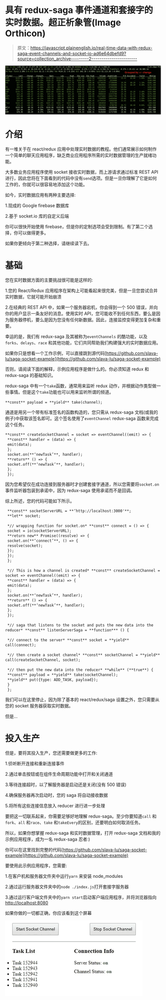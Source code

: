 # 具有 redux-saga 事件通道和套接字的实时数据。超正析象管(Image Orthicon)

> 原文：<https://javascript.plainenglish.io/real-time-data-with-redux-saga-event-channels-and-socket-io-ad6e64dbefd9?source=collection_archive---------2----------------------->

![](img/5c67123448c74fb1982a4e680635e1d4.png)

# 介绍

有一堆关于在 react/redux 应用中处理实时数据的教程。他们通常展示如何制作一个简单的聊天应用程序，缺乏商业应用程序所需的实时数据管理的生产就绪功能。

大多数业务应用程序使用 socket 接收实时数据，而上游请求通过标准 REST API 进行，因此您将在下面看到的代码中没有`send`选项。但是一旦你理解了它是如何工作的，你就可以很容易地添加这个功能。

如今，实时数据应用有两种主要选择:

1.现成的 Google firebase 数据库

2.基于 socket.io 库的自定义后端

你可以很快开始使用 firebase，但是你的定制选项会受到限制。有了第二个选择，你可以做得更多。

如果你更倾向于第二种选择，请继续读下去。

# 基础

您在实时数据方面的主要挑战很可能是这样的:

1.您的 React/Redux 应用程序在架构上可能看起来很完美，但是一旦您尝试合并实时数据，它就可能开始崩溃

2.在经典的 REST API 中，如果一个服务器宕机，你会得到一个 500 错误，并向你的用户显示一条友好的消息。使用实时 API，您可能收不到任何东西，要么是因为服务器停机，要么是因为您没有任何新数据。因此，连接监控变得更加复杂和重要。

幸运的是，我们有 redux-saga 及其被称为`eventChannels` 的酷功能，以及`forks`、`delays`、`race` 和其他功能，它们共同帮助我们构建强大的实时数据应用。

如果你只是想看一个工作示例，可以直接跳到源代码[https://github.com/slava-lu/saga-socket-example](https://github.com/slava-lu/saga-socket-example)

否则，请阅读下面的解释，示例应用程序是做什么的。你必须知道 redux 和 redux-saga 的基础知识。

redux-saga 中有一个`take`函数，通常用来监听 redux 动作，并根据动作类型做一些事情。但是这个`take`功能也可以用来监听所谓的频道。

`**const** payload = **yield** take(channel);`

通道是用另一个带有标准签名的函数构造的，您只需从 redux-saga 文档(或我的例子)中获取该签名即可。这个签名使用了`eventChannel` redux-saga 函数来完成这个任务。

```
**const** createSocketChannel = socket => eventChannel((emit) => {
 **const** handler = (data) => {
 emit(data);
 };
 socket.on(**‘newTask’**, handler);
 **return** () => {
 socket.off(**‘newTask’**, handler);
 };
 }); 
```

因为您希望仅在成功连接到服务器时才创建套接字通道，所以您需要将`socket.on`事件监听器包装到承诺中，因为 redux-saga 使用承诺而不是回调。

综上所述，您的代码可能如下所示。

```
 **const** socketServerURL = **‘http://localhost:3000'**;
 **let** socket;

 *// wrapping function for socket.on* **const** connect = () => {
 socket = io(socketServerURL);
 **return new** Promise((resolve) => {
 socket.on(**‘connect’**, () => {
 resolve(socket);
 });
 });
 };

 *// This is how a channel is created* **const** createSocketChannel = socket => eventChannel((emit) => {
 **const** handler = (data) => {
 emit(data);
 };
 socket.on(**‘newTask’**, handler);
 **return** () => {
 socket.off(**‘newTask’**, handler);
 };
 });

 *// saga that listens to the socket and puts the new data into the reducer* **const** listenServerSaga = **function*** () {

 *// connect to the server* **const** socket = **yield** call(connect);

 *// then create a socket channel* **const** socketChannel = **yield** call(createSocketChannel, socket);

 *// then put the new data into the reducer* **while** (**true**) {
 **const** payload = **yield** take(socketChannel);
 **yield** put({type: ADD_TASK, payload});
 }
 };
```

我们可以在这里停止，因为除了基本的 react/redux/saga 设置之外，您只需要从您的 socket 服务器获取实时数据。

但是…

# 投入生产

但是，要将其投入生产，您还需要做更多的工作:

1.侦听断开连接和重新连接事件

2.通过单击按钮或在组件生命周期功能中打开和关闭通道

3.等待连接超时，以了解服务器是启动还是关闭(没有 500 错误)

4.确保服务器再次启动时，您的 saga 将自动接收数据

5.将所有这些连接信息放入 reducer 进行进一步处理

要把这一切联系起来，你需要足够好地理解 redux-saga。至少你要知道`call` 和`fork`、`all` 和`race`、`take` 和`takeEvery`的区别，还要明白如何取消任务。

所以，如果你想掌握 redux-saga 和实时数据管理，打开 redux-saga 文档和我的示例应用程序，成为一名 redux-saga 忍者:)

你可以在这里找到完整的代码[https://github.com/slava-lu/saga-socket-example](https://github.com/slava-lu/saga-socket-example)

要使用此示例应用程序，您需要:

1.在客户机和服务器文件夹中运行`yarn` 来安装 node_modules

2.通过运行服务器文件夹中的`node ./index.js`打开套接字服务器

3.通过运行客户端文件夹中的`yarn start`启动客户端应用程序，并将浏览器指向 [http://localhost:8080](http://localhost:8080)

如果你做的一切都正确，你应该看到这个屏幕

![](img/d7771918a7da0d6d0590aefde4acdc29.png)
